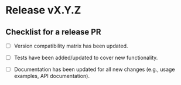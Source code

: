 # Release vX.Y.Z

<!-- Include a description of what is breaking/new/patched in this release. -->

## Checklist for a release PR

- [ ] Version compatibility matrix has been updated.
- [ ] Tests have been added/updated to cover new functionality.
- [ ] Documentation has been updated for all new changes (e.g., usage examples, API documentation).

